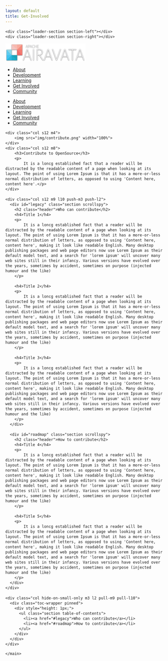 ```yaml
---
layout: default
title: Get-Involved
---
```



<!-- Pre Loader -->
<div id="loader-wrapper">
    <div id="loader"></div>
 
    <div class="loader-section section-left"></div>
    <div class="loader-section section-right"></div>
 
</div>
<!--Navigation-->
 <div class="navbar-fixed">
    <nav id="nav_f" class="default_color" role="navigation">
        <div class="container">
            <div class="nav-wrapper">
            <a href="index.html" id="logo-container" class="brand-logo">
                <img src="img/airavata-brand.png" width="50%" />
            </a>
                <ul class="right hide-on-med-and-down">
                    <li><a href="about.html">About</a></li>
                    <li><a href="development.html">Development</a></li>
                    <li>
                        <a href="learning.html">Learning</a>
                        <!--
                        <ul class="">
                            <li>Test1</li>
                            <li>Test1</li>
                            <li>Test1</li>
                        </ul>
                        -->
                    </li>
                    <li class="active"><a href="get-involved.html">Get Involved</a></li>
                    <li><a href="community.html">Community</a></li>
                </ul>
                <ul id="nav-mobile" class="side-nav">
                   <li class="active"><a href="about.html">About</a></li>
                    <li><a href="development.html">Development</a></li>
                    <li><a href="learning.html">Learning</a></li>
                    <li><a href="get-involved.html">Get Involved</a></li>
                    <li><a href="community.html">Community</a></li>
                </ul>
            <a href="#" data-activates="nav-mobile" class="button-collapse"><i class="mdi-navigation-menu"></i></a>
            </div>
        </div>
    </nav>
</div>


<!--Hero-->
<div class="section no-pad-bot">

<main><div class="container">

  <div class="row">

    <div class="col s12 m4">
        <img src="img/contribute.png" width="100%">
    </div>
    <div class="col s12 m8">
        <h3>Contribute to OpenSource</h3>
        <p>
            It is a loncg established fact that a reader will be distracted by the readable content of a page when looking at its layout. The point of using Lorem Ipsum is that it has a more-or-less normal distribution of letters, as opposed to using 'Content here, content here'.</p>
    </div>

    <div class="col s12 m9 l10 push-m3 push-l2">
      <div id="legacy" class="section scrollspy">
        <h2 class="header">Who can contribute</h2>
        <h4>Title 1</h4>
        <p>
            It is a loncg established fact that a reader will be distracted by the readable content of a page when looking at its layout. The point of using Lorem Ipsum is that it has a more-or-less normal distribution of letters, as opposed to using 'Content here, content here', making it look like readable English. Many desktop publishing packages and web page editors now use Lorem Ipsum as their default model text, and a search for 'lorem ipsum' will uncover many web sites still in their infancy. Various versions have evolved over the years, sometimes by accident, sometimes on purpose (injected humour and the like)
        </p>

        <h4>Title 2</h4>
        <p>
            It is a loncg established fact that a reader will be distracted by the readable content of a page when looking at its layout. The point of using Lorem Ipsum is that it has a more-or-less normal distribution of letters, as opposed to using 'Content here, content here', making it look like readable English. Many desktop publishing packages and web page editors now use Lorem Ipsum as their default model text, and a search for 'lorem ipsum' will uncover many web sites still in their infancy. Various versions have evolved over the years, sometimes by accident, sometimes on purpose (injected humour and the like)
        </p>

        <h4>Title 3</h4>
        <p>
            It is a loncg established fact that a reader will be distracted by the readable content of a page when looking at its layout. The point of using Lorem Ipsum is that it has a more-or-less normal distribution of letters, as opposed to using 'Content here, content here', making it look like readable English. Many desktop publishing packages and web page editors now use Lorem Ipsum as their default model text, and a search for 'lorem ipsum' will uncover many web sites still in their infancy. Various versions have evolved over the years, sometimes by accident, sometimes on purpose (injected humour and the like)
        </p>
      </div>

      <div id="roadmap" class="section scrollspy">
        <h2 class="header">How to contribute</h2>
        <h4>Title 4</h4>
        <p>
            It is a loncg established fact that a reader will be distracted by the readable content of a page when looking at its layout. The point of using Lorem Ipsum is that it has a more-or-less normal distribution of letters, as opposed to using 'Content here, content here', making it look like readable English. Many desktop publishing packages and web page editors now use Lorem Ipsum as their default model text, and a search for 'lorem ipsum' will uncover many web sites still in their infancy. Various versions have evolved over the years, sometimes by accident, sometimes on purpose (injected humour and the like)
        </p>

        <h4>Title 5</h4>
        <p>
            It is a loncg established fact that a reader will be distracted by the readable content of a page when looking at its layout. The point of using Lorem Ipsum is that it has a more-or-less normal distribution of letters, as opposed to using 'Content here, content here', making it look like readable English. Many desktop publishing packages and web page editors now use Lorem Ipsum as their default model text, and a search for 'lorem ipsum' will uncover many web sites still in their infancy. Various versions have evolved over the years, sometimes by accident, sometimes on purpose (injected humour and the like)
        </p>
      </div>
    </div>

    <div class="col hide-on-small-only m3 l2 pull-m9 pull-l10">
      <div class="toc-wrapper pinned">
        <div style="height: 1px;">
          <ul class="section table-of-contents">
            <li><a href="#legacy">Who can contribute</a></li>
            <li><a href="#roadmap">How to contribute</a></li>
          </ul>
        </div>
      </div>
    </div>

  </div>
</div>


    </main>

